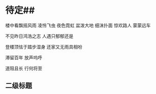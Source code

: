 待定##
===========

楼中看飘摇风雨 凌怜飞虫 夜色霓虹 盆泼大地 细沫扑面 惊欢路人 蒙蒙远车

不见昨日鸿浩之志 人遇只郁郁还是

登楼顶怯于踏步湿身 还家又无雨具相吩

滞留百年 放声呜呼

道阻且长 行何将至


二级标题
----------------
